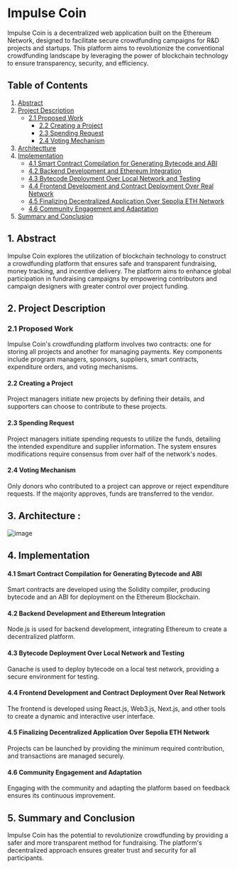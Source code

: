 # Impulse Coin

Impulse Coin is a decentralized web application built on the Ethereum Network, designed to facilitate secure crowdfunding campaigns for R&D projects and startups. This platform aims to revolutionize the conventional crowdfunding landscape by leveraging the power of blockchain technology to ensure transparency, security, and efficiency.

## Table of Contents

1. [Abstract](#abstract)
2. [Project Description](#project-description)
   - [2.1 Proposed Work](#proposed-work)
     - [2.2 Creating a Project](#creating-a-project)
     - [2.3 Spending Request](#spending-request)
     - [2.4 Voting Mechanism](#voting-mechanism)
3. [Architectture](#architecture)
4. [Implementation](#implementation)
     - [4.1 Smart Contract Compilation for Generating Bytecode and ABI](#smart-contract-compilation-for-generating-bytecode-and-abi)
     - [4.2 Backend Development and Ethereum Integration](#backend-development-and-ethereum-integration)
     - [4.3 Bytecode Deployment Over Local Network and Testing](#bytecode-deployment-over-local-network-and-testing)
     - [4.4 Frontend Development and Contract Deployment Over Real Network](#frontend-development-and-contract-deployment-over-real-network)
     - [4.5 Finalizing Decentralized Application Over Sepolia ETH Network](#finalizing-decentralized-application-over-sepolia-eth-network)
     - [4.6 Community Engagement and Adaptation](#community-engagement-and-adaptation)
5. [Summary and Conclusion](#summary-and-conclusion)

## 1. Abstract

Impulse Coin explores the utilization of blockchain technology to construct a crowdfunding platform that ensures safe and transparent fundraising, money tracking, and incentive delivery. The platform aims to enhance global participation in fundraising campaigns by empowering contributors and campaign designers with greater control over project funding.

## 2. Project Description

### 2.1 Proposed Work

Impulse Coin's crowdfunding platform involves two contracts: one for storing all projects and another for managing payments. Key components include program managers, sponsors, suppliers, smart contracts, expenditure orders, and voting mechanisms.

#### 2.2 Creating a Project

Project managers initiate new projects by defining their details, and supporters can choose to contribute to these projects.

#### 2.3 Spending Request

Project managers initiate spending requests to utilize the funds, detailing the intended expenditure and supplier information. The system ensures modifications require consensus from over half of the network's nodes.

#### 2.4 Voting Mechanism

Only donors who contributed to a project can approve or reject expenditure requests. If the majority approves, funds are transferred to the vendor.

## 3. Architecture : 

![image](https://github.com/user-attachments/assets/5c132509-7da0-464c-b776-b5c18e1400ef)


## 4. Implementation

#### 4.1 Smart Contract Compilation for Generating Bytecode and ABI

Smart contracts are developed using the Solidity compiler, producing bytecode and an ABI for deployment on the Ethereum Blockchain.

#### 4.2 Backend Development and Ethereum Integration

Node.js is used for backend development, integrating Ethereum to create a decentralized platform.

#### 4.3 Bytecode Deployment Over Local Network and Testing

Ganache is used to deploy bytecode on a local test network, providing a secure environment for testing.

#### 4.4 Frontend Development and Contract Deployment Over Real Network

The frontend is developed using React.js, Web3.js, Next.js, and other tools to create a dynamic and interactive user interface.

#### 4.5 Finalizing Decentralized Application Over Sepolia ETH Network

Projects can be launched by providing the minimum required contribution, and transactions are managed securely.

#### 4.6 Community Engagement and Adaptation

Engaging with the community and adapting the platform based on feedback ensures its continuous improvement.

## 5. Summary and Conclusion

Impulse Coin has the potential to revolutionize crowdfunding by providing a safer and more transparent method for fundraising. The platform's decentralized approach ensures greater trust and security for all participants.

